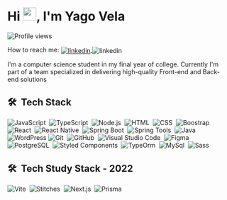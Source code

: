 <h1 align="left">Hi <img src="https://raw.githubusercontent.com/kaueMarques/kaueMarques/master/hi.gif" width="30px">, I'm Yago Vela</h1>
<p align="left"> <img src="https://komarev.com/ghpvc/?username=yagovela&color=yellow" alt="Profile views" /> </p>

<div>
  <p>How to reach me:
    <a href="https://www.linkedin.com/in/yagovela/" target="_blank">
      <img align="center" src="https://img.shields.io/badge/-yagovela-05122A?style=flat&logo=linkedin" alt="linkedin"/>
    </a>
    <a target="_blank">
      <img align="center" src="https://img.shields.io/badge/-yagovela@gmail.com-05122A?style=flat&logo=gmail" alt="linkedin"/>
    </a>
  </p>
</div>

I'm a computer science student in my final year of college.
Currently I'm part of a team specialized in delivering high-quality Front-end and Back-end solutions



## 🛠 &nbsp;Tech Stack

![JavaScript](https://img.shields.io/badge/-JavaScript-05122A?style=flat&logo=javascript)&nbsp;
![TypeScript](https://camo.githubusercontent.com/b0e44bc96beda5d2ec052a75693621a51ed9537ff291234a6f429b33c4c52ef7/68747470733a2f2f696d672e736869656c64732e696f2f62616467652f2d547970655363726970742d3035313232413f7374796c653d666c6174266c6f676f3d54797065536372697074)&nbsp;
![Node.js](https://img.shields.io/badge/-Node.js-05122A?style=flat&logo=node.js)&nbsp;
![HTML](https://img.shields.io/badge/-HTML-05122A?style=flat&logo=HTML5)&nbsp;
![CSS](https://img.shields.io/badge/-CSS-05122A?style=flat&logo=CSS3&logoColor=1572B6)&nbsp;
![Boostrap](https://camo.githubusercontent.com/1a3d592707d940e585ac708278cf93823ccf24115714e2b90d27165c2abac401/68747470733a2f2f696d672e736869656c64732e696f2f62616467652f2d426f6f7473747261702d3035313232413f7374796c653d666c6174266c6f676f3d626f6f747374726170266c6f676f436f6c6f723d353633443743)&nbsp;
![React](https://img.shields.io/badge/-React-05122A?style=flat&logo=react)&nbsp;
![React Native](https://camo.githubusercontent.com/bac6901556997860a582400e53a8d6e9d48121baed562c3f93c63d31cf37739b/68747470733a2f2f696d672e736869656c64732e696f2f62616467652f2d52656163745f4e61746976652d3035313232413f7374796c653d666c6174266c6f676f3d7265616374266c6f676f436f6c6f723d363144414642)&nbsp;
![Spring Boot](https://img.shields.io/badge/-Spring%20Boot-05122A?style=flat&logo=springboot)&nbsp;
![Spring Tools](https://img.shields.io/badge/-Spring%20Tools-05122A?style=flat&logo=spring)&nbsp;
![Java](https://img.shields.io/badge/-Java-05122A?style=flat&logo=java)&nbsp;
![WordPress](https://img.shields.io/badge/-WordPress-05122A?style=flat&logo=WordPress)
![Git](https://img.shields.io/badge/-Git-05122A?style=flat&logo=git)&nbsp;
![GitHub](https://img.shields.io/badge/-GitHub-05122A?style=flat&logo=github)&nbsp;
![Visual Studio Code](https://img.shields.io/badge/-Visual%20Studio%20Code-05122A?style=flat&logo=visual-studio-code&logoColor=007ACC)&nbsp;
![Figma](https://img.shields.io/badge/-Figma-05122A?style=flat&logo=figma)&nbsp;
![PostgreSQL](https://img.shields.io/badge/-PostgreSQL-05122A?style=flat&logo=postgresql)&nbsp;
![Styled Components](https://img.shields.io/badge/-Styled%20Components-05122A?style=flat&logo=StyledComponents)&nbsp;
![TypeOrm](https://img.shields.io/badge/-TypeORM-05122A?style=flat&logo=TypeORM)&nbsp;
![MySql](https://img.shields.io/badge/-MySql-05122A?style=flat&logo=Mysql)&nbsp;
![Sass](https://img.shields.io/badge/-Sass-05122A?style=flat&logo=sass)&nbsp;

## 🛠 &nbsp;Tech Study Stack - 2022

![Vite](https://img.shields.io/badge/-Vite-05122A?style=flat&logo=vite)&nbsp;
![Stitches](https://img.shields.io/badge/-Stitches-05122A?style=flat&logo=stitches)&nbsp;
![Next.js](https://img.shields.io/badge/-Next.js-05122A?style=flat&logo=next.js)&nbsp;
![Prisma](https://img.shields.io/badge/-Prisma-05122A?style=flat&logo=prisma)&nbsp;

<!--
**YagoVela/yagovela** is a ✨ _special_ ✨ repository because its `README.md` (this file) appears on your GitHub profile.
-->
